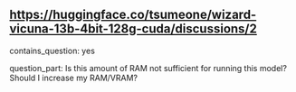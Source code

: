 ## https://huggingface.co/tsumeone/wizard-vicuna-13b-4bit-128g-cuda/discussions/2

contains_question: yes

question_part: Is this amount of RAM not sufficient for running this model? Should I increase my RAM/VRAM?